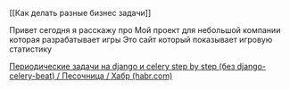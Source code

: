 [[Как делать разные бизнес задачи]]

Привет сегодня я расскажу про
Мой проект для небольшой компании которая разрабатывает игры
Это сайт который показывает игровую статистику

[Периодические задачи на django и celery step by step (без django-celery-beat) / Песочница / Хабр (habr.com)](https://habr.com/ru/sandbox/179864/)



